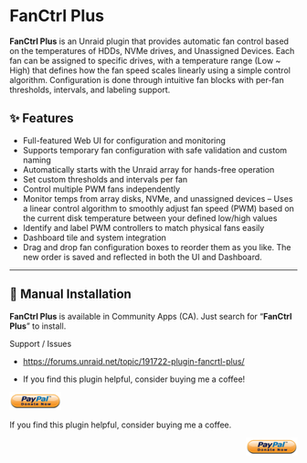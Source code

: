 # **FanCtrl Plus**

**FanCtrl Plus** is an Unraid plugin that provides automatic fan control based on the temperatures of HDDs, NVMe drives, and Unassigned Devices.
Each fan can be assigned to specific drives, with a temperature range (Low ~ High) that defines how the fan speed scales linearly using a simple control algorithm.
Configuration is done through intuitive fan blocks with per-fan thresholds, intervals, and labeling support.

## ✨ Features

- Full-featured Web UI for configuration and monitoring
- Supports temporary fan configuration with safe validation and custom naming
- Automatically starts with the Unraid array for hands-free operation
- Set custom thresholds and intervals per fan
- Control multiple PWM fans independently
- Monitor temps from array disks, NVMe, and unassigned devices
– Uses a linear control algorithm to smoothly adjust fan speed (PWM) based on the current disk temperature between your defined low/high values
- Identify and label PWM controllers to match physical fans easily
- Dashboard tile and system integration
- Drag and drop fan configuration boxes to reorder them as you like. The new order is saved and reflected in both the UI and Dashboard.

---

## 🔧 Manual Installation

**FanCtrl Plus** is available in Community Apps (CA). Just search for “**FanCtrl Plus**” to install.

Support / Issues
- https://forums.unraid.net/topic/191722-plugin-fancrtl-plus/

- If you find this plugin helpful, consider buying me a coffee!
<a href="https://www.paypal.com/paypalme/cck9393" target="_blank">
<img src="https://raw.githubusercontent.com/ck9393/fanctrlplus/dev/.github/assets/donate.png" alt="Donate" width="90" />
</a>

If you find this plugin helpful, consider buying me a coffee.

<p align="right">
  <a href="https://www.paypal.com/paypalme/cck9393" target="_blank">
    <img src="https://raw.githubusercontent.com/ck9393/fanctrlplus/dev/.github/assets/donate.png" alt="Donate" width="90">
  </a>
</p>